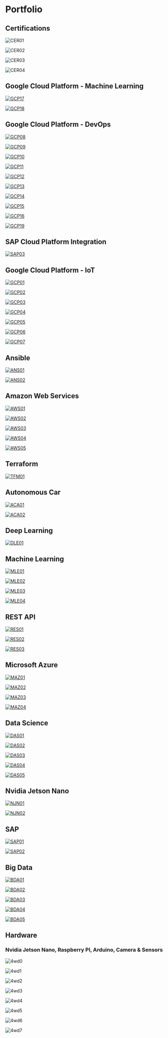 # Portfolio

## Certifications

![CER01](images/covers/CER01.png)

![CER02](images/covers/CER02.png)

![CER03](images/covers/CER03.png)

![CER04](images/covers/CER04.png)

## Google Cloud Platform - Machine Learning

[![GCP17](images/covers/GCP17.png)](jupyter_notebooks/ML_TensorFlow_Iris_c.ipynb)

[![GCP18](images/covers/GCP18.png)](jupyter_notebooks/GCP_Vertex_a.ipynb)

## Google Cloud Platform - DevOps

[![GCP08](images/covers/GCP08.png)](jupyter_notebooks/GCP_Anthos_Docker.ipynb)

[![GCP09](images/covers/GCP09.png)](jupyter_notebooks/GCP_Anthos_Kubernetes.ipynb)

[![GCP10](images/covers/GCP10.png)](jupyter_notebooks/GCP_GKE_Autopilot1.ipynb)

[![GCP11](images/covers/GCP11.png)](jupyter_notebooks/GCP_GKE_Autopilot2.ipynb)

[![GCP12](images/covers/GCP12.png)](jupyter_notebooks/GCP_CR.ipynb)

[![GCP13](images/covers/GCP13.png)](jupyter_notebooks/GCP_CSR.ipynb)

[![GCP14](images/covers/GCP14.png)](jupyter_notebooks/GCP_GKE_CICD.ipynb)

[![GCP15](images/covers/GCP15.png)](jupyter_notebooks/GCP_GKE_Jenkins.ipynb)

[![GCP16](images/covers/GCP16.png)](jupyter_notebooks/GCP_TF_VM.ipynb)

[![GCP19](images/covers/GCP19.png)](jupyter_notebooks/GCP_TF_BUCKET.ipynb)

## SAP Cloud Platform Integration

[![SAP03](images/covers/SAP03.png)](jupyter_notebooks/SAP_CPI_API.ipynb)

## Google Cloud Platform - IoT

[![GCP01](images/covers/GCP01.png)](jupyter_notebooks/GCP_IoT_Step1A.ipynb)

[![GCP02](images/covers/GCP02.png)](jupyter_notebooks/GCP_IoT_Step1B.ipynb)

[![GCP03](images/covers/GCP03.png)](jupyter_notebooks/GCP_IoT_Step1C.ipynb)

[![GCP04](images/covers/GCP04.png)](jupyter_notebooks/GCP_IoT_Step1D.ipynb)

[![GCP05](images/covers/GCP05.png)](jupyter_notebooks/GCP_IoT_Step1E.ipynb)

[![GCP06](images/covers/GCP06.png)](jupyter_notebooks/GCP_IoT_Step1F.ipynb)

[![GCP07](images/covers/GCP07.png)](jupyter_notebooks/GCP_IoT_Step1G.ipynb)

## Ansible

[![ANS01](images/covers/ANS01.png)](jupyter_notebooks/Ansible_AWS_01.ipynb)

[![ANS02](images/covers/ANS02.png)](jupyter_notebooks/Ansible_AWS_02.ipynb)

## Amazon Web Services

[![AWS01](images/covers/AWS01.png)](jupyter_notebooks/AWS_IoT_Step1.ipynb)

[![AWS02](images/covers/AWS02.png)](jupyter_notebooks/AWS_IoT_Step2.ipynb)

[![AWS03](images/covers/AWS03.png)](jupyter_notebooks/AWS_IoT_Step3.ipynb)

[![AWS04](images/covers/AWS04.png)](jupyter_notebooks/AWS_IoT_Step4.ipynb)

[![AWS05](images/covers/AWS05.png)](jupyter_notebooks/AWS_IoT_Step5.ipynb)

## Terraform

[![TFM01](images/covers/TFM01.png)](jupyter_notebooks/Terraform_Jenkins_01.ipynb)

## Autonomous Car

[![ACA01](images/covers/ACA01.png)](jupyter_notebooks/CV_Self_Driving_Car.ipynb)

[![ACA02](images/covers/ACA02.png)](jupyter_notebooks/Donkey_Car_Project.ipynb)

## Deep Learning

[![DLE01](images/covers/DLE01.png)](jupyter_notebooks/DL_Image_Classification.ipynb)

## Machine Learning

[![MLE01](images/covers/MLE01.png)](jupyter_notebooks/ML_TensorFlow_Iris_a.ipynb)

[![MLE02](images/covers/MLE02.png)](jupyter_notebooks/ML_TensorFlow_Iris_b.ipynb)

[![MLE03](images/covers/MLE03.png)](jupyter_notebooks/ML_Banknote.ipynb)

[![MLE04](images/covers/MLE04.png)](jupyter_notebooks/ML_Linear_Regression.ipynb)

## REST API

[![RES01](images/covers/RES01.png)](jupyter_notebooks/API_REST_GCP.ipynb)

[![RES02](images/covers/RES02.png)](jupyter_notebooks/API_REST_AWS.ipynb)

[![RES03](images/covers/RES03.png)](jupyter_notebooks/API_REST_ONP.ipynb)

## Microsoft Azure

[![MAZ01](images/covers/MAZ01.png)](jupyter_notebooks/Azure_Hadoop.ipynb)

[![MAZ02](images/covers/MAZ02.png)](jupyter_notebooks/Azure_Spark.ipynb)

[![MAZ03](images/covers/MAZ03.png)](jupyter_notebooks/Azure_SAP_a.ipynb)

[![MAZ04](images/covers/MAZ04.png)](jupyter_notebooks/Azure_SAP_b.ipynb)

## Data Science

[![DAS01](images/covers/DAS01.png)](jupyter_notebooks/DS_eBay_Kleinanzeigen.ipynb)

[![DAS02](images/covers/DAS02.png)](jupyter_notebooks/DS_Dataset_Step1.ipynb)

[![DAS03](images/covers/DAS03.png)](jupyter_notebooks/DS_Dataset_Step2.ipynb)

[![DAS04](images/covers/DAS04.png)](others/log_temp.py)

[![DAS05](images/covers/DAS05.png)](others/log_temp.log)

## Nvidia Jetson Nano

[![NJN01](images/covers/NJN01.png)](jupyter_notebooks/Nvidia_Jetson_Nano_GPIO.ipynb)

[![NJN02](images/covers/NJN02.png)](jupyter_notebooks/ROS_RC_Car.ipynb)

## SAP

[![SAP01](images/covers/SAP01.png)](jupyter_notebooks/SAP_HCP_Sensor_Step1.ipynb)

[![SAP02](images/covers/SAP02.png)](jupyter_notebooks/SAP_HCP_Sensor_Step2.ipynb)

## Big Data

[![BDA01](images/covers/BDA01.png)](jupyter_notebooks/BD_Spark_Standalone.ipynb)

[![BDA02](images/covers/BDA02.png)](jupyter_notebooks/BD_Hadoop_MapReduce.ipynb)

[![BDA03](images/covers/BDA03.png)](jupyter_notebooks/BD_Hadoop_HDFS.ipynb)

[![BDA04](images/covers/BDA04.png)](jupyter_notebooks/BD_Hadoop_Yarn.ipynb)

[![BDA05](images/covers/BDA05.png)](jupyter_notebooks/BD_Hive.ipynb)

## Hardware

### Nvidia Jetson Nano, Raspberry PI, Arduino, Camera & Sensors

![4wd0](images/donkeycar_main.jpg)

![4wd1](images/cv_car_road.jpg)

![4wd2](images/cv_car_lateral.jpg)

![4wd3](images/cv_car_lateral1.jpg)

![4wd4](images/4wd1.jpg)

![4wd5](images/4wd2.jpg)

![4wd6](images/dl_bmw_car_video.png)

![4wd7](images/dl_red_ball_video.png)